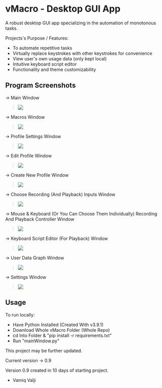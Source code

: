 # vMacro - Desktop GUI App

A robust desktop GUI app specializing in the automation of monotonous tasks.

Projects's Purpose / Features:

- To automate repetitive tasks
- Virtually replace keystrokes with other keystrokes for convenience
- View user's own usage data (only kept local)
- Intuitive keyboard script editor
- Functionality and theme customizability

## Program Screenshots

-> Main Window
> ![](readme_images/main.PNG)

-> Macros Window
> ![](readme_images/macros.PNG)

-> Profile Settings Window
> ![](readme_images/profileSettings.PNG)

-> Edit Profile Window
> ![](readme_images/editProfile.PNG)

-> Create New Profile Window
> ![](readme_images/createProfile.PNG)

-> Choose Recording (And Playback) Inputs Window
> ![](readme_images/recordings.PNG)

-> Mouse & Keyboard (Or You Can Choose Them Individually) Recording And Playback Controller Window
> ![](readme_images/recordM&KB.PNG)

-> Keyboard Script Editor (For Playback) Window
> ![](readme_images/keyboardScriptEditor.PNG)

-> User Data Graph Window
> ![](readme_images/userDataGraph.PNG)

-> Settings Window
> ![](readme_images/settings.PNG)

## Usage

To run locally:

- Have Python Installed (Created With v3.9.1)
- Download Whole vMacro Folder (Whole Repo)
- cd Into Folder & "pip install -r requirements.txt"
- Run "mainWindow.py"

This project may be further updated.

Current version -> 0.9

Version 0.9 created in 10 days of starting project.

- Vamiq Valji
